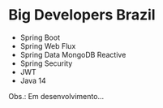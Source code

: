 # Big Developers Brazil

* Spring Boot
* Spring Web Flux
* Spring Data MongoDB Reactive
* Spring Security
* JWT
* Java 14

Obs.: Em desenvolvimento...
